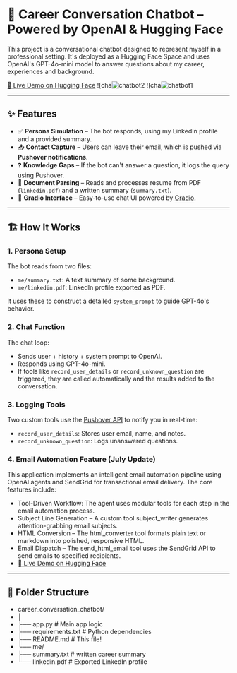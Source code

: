 # 🧠 Career Conversation Chatbot – Powered by OpenAI & Hugging Face

This project is a conversational chatbot designed to represent myself in a professional setting. It's deployed as a Hugging Face Space and uses OpenAI's GPT-4o-mini model to answer questions about my career, experiences and background.

[🔗 Live Demo on Hugging Face](https://huggingface.co/spaces/arnabmukherjee91/career_conversation)
![cha![chatbot2](https://github.com/user-attachments/assets/052c3f90-5d52-4afa-8f80-74166c34fe2b)
![cha![chatbot1](https://github.com/user-attachments/assets/37a3eaca-e1a3-460f-a43b-65914b071e81)



---

## ✨ Features

- ✅ **Persona Simulation** – The bot responds, using my LinkedIn profile and a provided summary.
- 📥 **Contact Capture** – Users can leave their email, which is pushed via **Pushover notifications**.
- ❓ **Knowledge Gaps** – If the bot can't answer a question, it logs the query using Pushover.
- 📄 **Document Parsing** – Reads and processes resume from PDF (`linkedin.pdf`) and a written summary (`summary.txt`).
- 🤖 **Gradio Interface** – Easy-to-use chat UI powered by [Gradio](https://gradio.app/).

---

## 🏗️ How It Works

### 1. **Persona Setup**
The bot reads from two files:
- `me/summary.txt`: A text summary of some background.
- `me/linkedin.pdf`: LinkedIn profile exported as PDF.

It uses these to construct a detailed `system_prompt` to guide GPT-4o's behavior.

### 2. **Chat Function**
The chat loop:
- Sends user + history + system prompt to OpenAI.
- Responds using GPT-4o-mini.
- If tools like `record_user_details` or `record_unknown_question` are triggered, they are called automatically and the results added to the conversation.

### 3. **Logging Tools**
Two custom tools use the [Pushover API](https://pushover.net) to notify you in real-time:
- `record_user_details`: Stores user email, name, and notes.
- `record_unknown_question`: Logs unanswered questions.

### 4. **Email Automation Feature (July Update)**
This application implements an intelligent email automation pipeline using OpenAI agents and SendGrid for transactional email delivery. The core features include:
- Tool-Driven Workflow: The agent uses modular tools for each step in the email automation process.
- Subject Line Generation – A custom tool subject_writer generates attention-grabbing email subjects.
- HTML Conversion – The html_converter tool formats plain text or markdown into polished, responsive HTML.
- Email Dispatch – The send_html_email tool uses the SendGrid API to send emails to specified recipients.
- [🔗 Live Demo on Hugging Face](https://huggingface.co/spaces/arnabmukherjee91/career_bot)
  
  
---

## 📁 Folder Structure

- career_conversation_chatbot/
- │
- ├── app.py # Main app logic
- ├── requirements.txt # Python dependencies
- ├── README.md # This file!
- └── me/
- ├── summary.txt # written career summary
- └── linkedin.pdf # Exported LinkedIn profile

